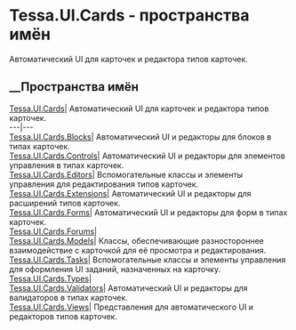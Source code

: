 # Tessa.UI.Cards - пространства имён
Автоматический UI для карточек и редактора типов карточек.
##  __Пространства имён
[Tessa.UI.Cards](N_Tessa_UI_Cards.htm)| Автоматический UI для карточек и
редактора типов карточек.  
---|---  
[Tessa.UI.Cards.Blocks](N_Tessa_UI_Cards_Blocks.htm)| Автоматический UI и
редакторы для блоков в типах карточек.  
[Tessa.UI.Cards.Controls](G_Tessa_UI_Cards_Controls.htm)| Автоматический UI и
редакторы для элементов управления в типах карточек.  
[Tessa.UI.Cards.Editors](N_Tessa_UI_Cards_Editors.htm)| Вспомогательные классы
и элементы управления для редактирования типов карточек.  
[Tessa.UI.Cards.Extensions](G_Tessa_UI_Cards_Extensions.htm)| Автоматический
UI и редакторы для расширений типов карточек.  
[Tessa.UI.Cards.Forms](N_Tessa_UI_Cards_Forms.htm)| Автоматический UI и
редакторы для форм в типах карточек.  
[Tessa.UI.Cards.Forums](G_Tessa_UI_Cards_Forums.htm)|  
[Tessa.UI.Cards.Models](N_Tessa_UI_Cards_Models.htm)| Классы, обеспечивающие
разностороннее взаимодействие с карточкой для её просмотра и редактирования.  
[Tessa.UI.Cards.Tasks](N_Tessa_UI_Cards_Tasks.htm)| Вспомогательные классы и
элементы управления для оформления UI заданий, назначенных на карточку.  
[Tessa.UI.Cards.Types](G_Tessa_UI_Cards_Types.htm)|  
[Tessa.UI.Cards.Validators](N_Tessa_UI_Cards_Validators.htm)| Автоматический
UI и редакторы для валидаторов в типах карточек.  
[Tessa.UI.Cards.Views](G_Tessa_UI_Cards_Views.htm)| Представления для
автоматического UI и редакторов типов карточек.
